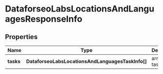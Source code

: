 # DataforseoLabsLocationsAndLanguagesResponseInfo

## Properties

| Name | Type | Description | Notes |
|------------ | ------------- | ------------- | -------------|
**tasks** | **DataforseoLabsLocationsAndLanguagesTaskInfo[]** | array of tasks |[optional]|